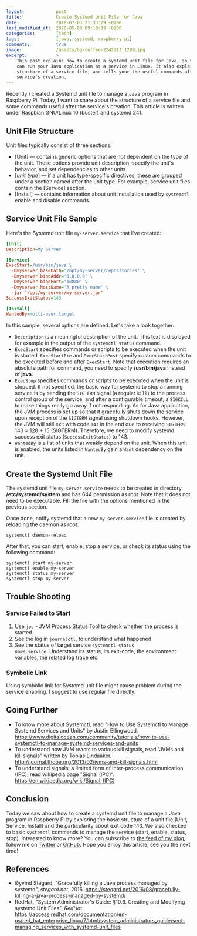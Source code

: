 ```yaml
---
layout:            post
title:             Create Systemd Unit File for Java
date:              2018-07-03 21:33:29 +0200
last_modified_at:  2020-05-08 09:10:39 +0200
categories:        [tech]
tags:              [java, systemd, raspberry-pi]
comments:          true
image:             /assets/bg-coffee-2242213_1280.jpg
excerpt:           >
    This post explains how to create a systemd unit file for Java, so that you
    can run your Java application as a service in Linux. It also explains the
    structure of a service file, and tells your the useful commands after
    service's creation.
---
```


Recently I created a Systemd unit file to manage a Java program in Raspberry Pi.
Today, I want to share about the structure of a service file and some
commands useful after the service's creation. This article is written under
Raspbian GNU/Linux 10 (buster) and systemd 241.

## Unit File Structure

Unit files typically consist of three sections:

- \[Unit\] — contains generic options that are not dependent on the type of the
  unit. These options provide unit description, specify the unit's behavior,
  and set dependencies to other units.
- \[_unit type_\] — if a unit has type-specific directives, these are grouped
  under a section named after the unit type. For example, service unit files
  contain the \[Service\] section.
- \[Install\] — contains information about unit installation used by `systemctl`
  enable and disable commands.

## Service Unit File Sample

Here's the Systemd unit file `my-server.service` that I've created:

```ini
[Unit]
Description=My Server

[Service]
ExecStart=/usr/bin/java \
  -Dmyserver.basePath='/opt/my-server/repositories' \
  -Dmyserver.bindAddr='0.0.0.0' \
  -Dmyserver.bindPort='18080' \
  -Dmyserver.hostName='A pretty name' \
  -jar '/opt/my-server/my-server.jar'
SuccessExitStatus=143

[Install]
WantedBy=multi-user.target
```

In this sample, several options are defined. Let's take a look together:

- `Description` is a meaningful description of the unit. This text is
  displayed for example in the output of the `systemctl status` command.
- `ExecStart` specifies commands or scripts to be executed when the unit
  is started. `ExecStartPre` and `ExecStartPost` specify custom commands to be
  executed before and after `ExecStart`. Note that execution requires an absolute
  path for command, you need to specify **/usr/bin/java** instead of **java**.
- `ExecStop` specifies commands or scripts to be executed when the unit
  is stopped. If not specified, the basic way for systemd to stop a running
  service is by sending the `SIGTERM` signal (a regular `kill`) to the process
  control group of the service, and after a configurable timeout, a `SIGKILL` to
  make things really go away if not responding. As for Java application, the JVM
  process is set up so that it gracefully shuts down the service upon reception of
  the `SIGTERM` signal using shutdown hooks. However, the JVM will still exit with
  code `143` in the end due to receiving `SIGTERM`. 143 = 128 + 15 (SIGTERM).
  Therefore, we need to modify systemd success exit status (`SuccessExitStatus`)
  to 143.
- `WantedBy` is a list of units that weakly depend on the unit. When this
  unit is enabled, the units listed in `WantedBy` gain a `Want` dependency on the
  unit.

## Create the Systemd Unit File

The systemd unit file `my-server.service` needs to be created in
directory **/etc/systemd/system** and has 644 permission as root. Note that
it does not need to be executable. Fill the file with the options mentioned in
the previous section.

Once done, notify systemd that a new `my-server.service` file is
created by reloading the daemon as root:

    systemctl daemon-reload

After that, you can start, enable, stop a service, or check its status using the
following command:

    systemctl start my-server
    systemctl enable my-server
    systemctl status my-server
    systemctl stop my-server

## Trouble Shooting

### Service Failed to Start

1. Use `jps` - JVM Process Status Tool to check whether the process is started.
2. See the log in `journalctl`, to understand what happened
3. See the status of target service <code>systemctl status
   <i>name</i>.service</code>. Understand its status, its exit-code, the
   environment variables, the related log trace etc.

### Symbolic Link

Using symbolic link for Systemd unit file might cause problem during the
service enabling. I suggest to use regular file directly.

## Going Further

- To know more about Systemctl, read "How to Use Systemctl to Manage Systemd
  Services and Units" by Justin Ellingwood.<br>
  <https://www.digitalocean.com/community/tutorials/how-to-use-systemctl-to-manage-systemd-services-and-units>
- To understand how JVM reacts to various kill signals, read "JVMs and kill
  signals" written by Tobias Lindaaker.<br>
  <http://journal.thobe.org/2013/02/jvms-and-kill-signals.html>
- To understand signals, a limited form of inter-process communication (IPC),
  read wikipedia page "Signal (IPC)".<br>
  <https://en.wikipedia.org/wiki/Signal_(IPC)>

## Conclusion

Today we saw about how to create a systemd unit file to manage a Java program
in Raspberry Pi by exploring the basic structure of a unit file
(Unit, Service, Install) and the particularity about exit code 143. We also
checked to basic `systemctl` commands to manage the service (start, enable,
status, stop). Interested to know more? You can
subscribe to [the feed of my blog](/feed.xml), follow me
on [Twitter](https://twitter.com/mincong_h) or
[GitHub](https://github.com/mincong-h/). Hope you enjoy this article, see you the next time!

## References

- Øyvind Stegard, "Gracefully killing a Java process managed by systemd",
  _stegard.net_, 2016.
  <https://stegard.net/2016/08/gracefully-killing-a-java-process-managed-by-systemd/>
- RedHat, "System Administrator's Guide: §10.6. Creating and Modifying systemd
  Unit Files", _RedHat_.
  <https://access.redhat.com/documentation/en-us/red_hat_enterprise_linux/7/html/system_administrators_guide/sect-managing_services_with_systemd-unit_files>
